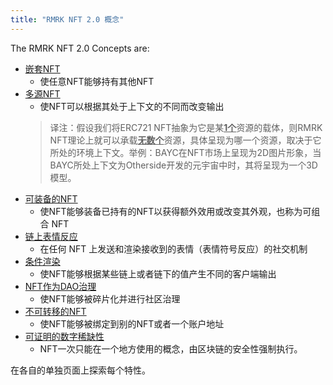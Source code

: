 ```yaml
---
title: "RMRK NFT 2.0 概念"
---
```


The RMRK NFT 2.0 Concepts are:

- [嵌套NFT](lego1-nested)
  - 使任意NFT能够持有其他NFT
- [多源NFT](lego2-multi-resource)
  - 使NFT可以根据其处于上下文的不同而改变输出
  > 译注：假设我们将ERC721 NFT抽象为它是某<u>**1个**</u>资源的载体，则RMRK NFT理论上就可以承载<u>**无数个**</u>资源，具体呈现为哪一个资源，取决于它所处的环境上下文。举例：BAYC在NFT市场上呈现为2D图片形象，当BAYC所处上下文为Otherside开发的元宇宙中时，其将呈现为一个3D模型。
- [可装备的NFT](lego2.5-equippable)
  - 使NFT能够装备已持有的NFT以获得额外效用或改变其外观，也称为可组合 NFT
- [链上表情反应](lego3-emote)
  - 在任何 NFT 上发送和渲染接收到的表情（表情符号反应）的社交机制
- [条件渲染](lego4-conditional-rendering)
  - 使NFT能够根据某些链上或者链下的值产生不同的客户端输出
- [NFT作为DAO治理](lego5-dao)
  - 使NFT能够被碎片化并进行社区治理
- [不可转移的NFT](nontransferable)
  - 使NFT能够被绑定到别的NFT或者一个账户地址
- [可证明的数字稀缺性](scarcity)
  - NFT一次只能在一个地方使用的概念，由区块链的安全性强制执行。

在各自的单独页面上探索每个特性。
